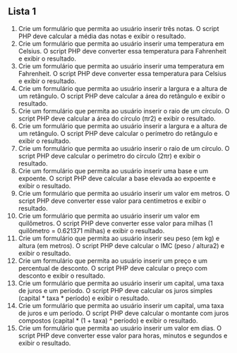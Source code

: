 ## Lista 1

1. Crie um formulário que permita ao usuário inserir três notas. O script PHP deve calcular a média das notas e exibir o resultado.
2. Crie um formulário que permita ao usuário inserir uma temperatura em Celsius. O script PHP deve converter essa temperatura para Fahrenheit e exibir o resultado.
3. Crie um formulário que permita ao usuário inserir uma temperatura em Fahrenheit. O script PHP deve converter essa temperatura para Celsius e exibir o resultado.
4. Crie um formulário que permita ao usuário inserir a largura e a altura de um retângulo. O script PHP deve calcular a área do retângulo e exibir o resultado.
5. Crie um formulário que permita ao usuário inserir o raio de um círculo. O script PHP deve calcular a área do círculo (πr2) e exibir o resultado.
6. Crie um formulário que permita ao usuário inserir a largura e a altura de um retângulo. O script PHP deve calcular o perímetro do retângulo e exibir o resultado.
7. Crie um formulário que permita ao usuário inserir o raio de um círculo. O script PHP deve calcular o perímetro do círculo (2πr) e exibir o resultado.
8. Crie um formulário que permita ao usuário inserir uma base e um expoente. O script PHP deve calcular a base elevada ao expoente e exibir o resultado.
9. Crie um formulário que permita ao usuário inserir um valor em metros. O script PHP deve converter esse valor para centímetros e exibir o resultado.
10. Crie um formulário que permita ao usuário inserir um valor em quilômetros. O script PHP deve converter esse valor para milhas (1 quilômetro = 0.621371 milhas) e exibir o resultado.
11. Crie um formulário que permita ao usuário inserir seu peso (em kg) e altura (em metros). O script PHP deve calcular o IMC (peso / altura2) e exibir o resultado.
12. Crie um formulário que permita ao usuário inserir um preço e um percentual de desconto. O script PHP deve calcular o preço com desconto e exibir o resultado.
13. Crie um formulário que permita ao usuário inserir um capital, uma taxa de juros e um período. O script PHP deve calcular os juros simples (capital * taxa * período) e exibir o resultado.
14. Crie um formulário que permita ao usuário inserir um capital, uma taxa de juros e um período. O script PHP deve calcular o montante com juros compostos (capital * (1 + taxa) ^ período) e exibir o resultado.
15. Crie um formulário que permita ao usuário inserir um valor em dias. O script PHP deve converter esse valor para horas, minutos e segundos e exibir o resultado.
